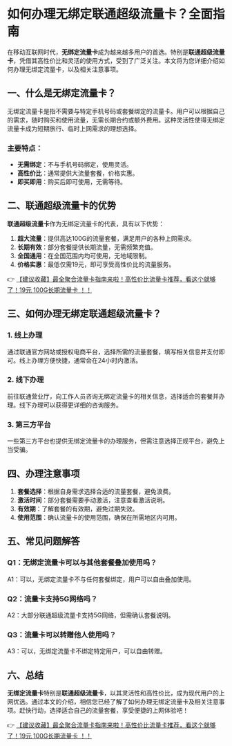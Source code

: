 # 如何办理无绑定联通超级流量卡？全面指南

在移动互联网时代，**无绑定流量卡**成为越来越多用户的首选。特别是**联通超级流量卡**，凭借其高性价比和灵活的使用方式，受到了广泛关注。本文将为您详细介绍如何办理无绑定流量卡，以及相关注意事项。

## 一、什么是无绑定流量卡？

无绑定流量卡是指不需要与特定手机号码或套餐绑定的流量卡。用户可以根据自己的需求，随时购买和使用流量，无需长期合约或额外费用。这种灵活性使得无绑定流量卡成为短期旅行、临时上网需求的理想选择。

### 主要特点：
- **无需绑定**：不与手机号码绑定，使用灵活。
- **高性价比**：通常提供大流量套餐，价格实惠。
- **即买即用**：购买后即可使用，无需等待。

## 二、联通超级流量卡的优势

**联通超级流量卡**作为无绑定流量卡的代表，具有以下优势：

1. **超大流量**：提供高达100G的流量套餐，满足用户的各种上网需求。
2. **长期有效**：部分套餐提供长期流量，无需频繁充值。
3. **全国通用**：在全国范围内均可使用，无地域限制。
4. **价格实惠**：最低仅需19元，即可享受高性价比的流量服务。

👉 [【建议收藏】最全聚合流量卡指南来啦！高性价比流量卡推荐，看这个就够了！19元 100G长期流量卡 ！！](https://bit.ly/Liuliangka)

## 三、如何办理无绑定联通超级流量卡？

### 1. 线上办理
通过联通官方网站或授权电商平台，选择所需的流量套餐，填写相关信息并支付即可。线上办理方便快捷，通常会在24小时内激活。

### 2. 线下办理
前往联通营业厅，向工作人员咨询无绑定流量卡的相关信息，选择适合的套餐并办理。线下办理可以获得更详细的咨询服务。

### 3. 第三方平台
一些第三方平台也提供无绑定流量卡的办理服务，但需注意选择正规平台，避免上当受骗。

## 四、办理注意事项

1. **套餐选择**：根据自身需求选择合适的流量套餐，避免浪费。
2. **激活时间**：部分套餐需要手动激活，注意查看激活说明。
3. **有效期**：了解套餐的有效期，避免过期失效。
4. **使用范围**：确认流量卡的使用范围，确保在所需地区内可用。

## 五、常见问题解答

### Q1：无绑定流量卡可以与其他套餐叠加使用吗？
A1：可以，无绑定流量卡不与任何套餐绑定，用户可以自由叠加使用。

### Q2：流量卡支持5G网络吗？
A2：大部分联通超级流量卡支持5G网络，但需确认套餐说明。

### Q3：流量卡可以转赠他人使用吗？
A3：可以，无绑定流量卡不绑定特定用户，可以自由转赠。

## 六、总结

**无绑定流量卡**特别是**联通超级流量卡**，以其灵活性和高性价比，成为现代用户的上网优选。通过本文的介绍，相信您已经了解了如何办理无绑定流量卡及相关注意事项。赶快行动，选择适合自己的流量套餐，享受便捷的上网体验吧！

👉 [【建议收藏】最全聚合流量卡指南来啦！高性价比流量卡推荐，看这个就够了！19元 100G长期流量卡 ！！](https://bit.ly/Liuliangka)